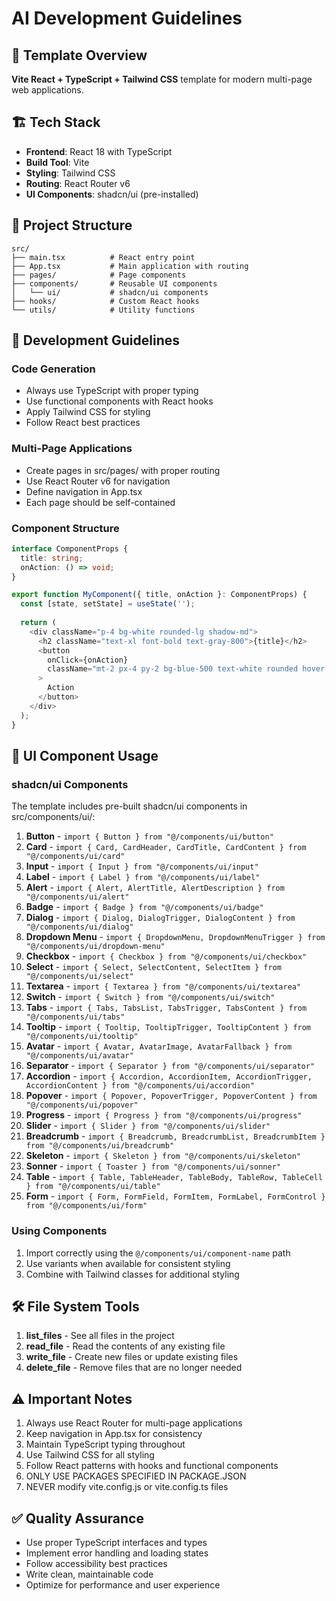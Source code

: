 # AI Development Guidelines

## 🎯 Template Overview
**Vite React + TypeScript + Tailwind CSS** template for modern multi-page web applications.

## 🏗️ Tech Stack
- **Frontend**: React 18 with TypeScript
- **Build Tool**: Vite
- **Styling**: Tailwind CSS
- **Routing**: React Router v6
- **UI Components**: shadcn/ui (pre-installed)

## 📁 Project Structure
```
src/
├── main.tsx          # React entry point
├── App.tsx           # Main application with routing
├── pages/            # Page components
├── components/       # Reusable UI components
│   └── ui/           # shadcn/ui components
├── hooks/            # Custom React hooks
└── utils/            # Utility functions
```

## 🤖 Development Guidelines

### Code Generation
- Always use TypeScript with proper typing
- Use functional components with React hooks
- Apply Tailwind CSS for styling
- Follow React best practices

### Multi-Page Applications
- Create pages in src/pages/ with proper routing
- Use React Router v6 for navigation
- Define navigation in App.tsx
- Each page should be self-contained

### Component Structure
```typescript
interface ComponentProps {
  title: string;
  onAction: () => void;
}

export function MyComponent({ title, onAction }: ComponentProps) {
  const [state, setState] = useState('');
  
  return (
    <div className="p-4 bg-white rounded-lg shadow-md">
      <h2 className="text-xl font-bold text-gray-800">{title}</h2>
      <button 
        onClick={onAction}
        className="mt-2 px-4 py-2 bg-blue-500 text-white rounded hover:bg-blue-600"
      >
        Action
      </button>
    </div>
  );
}
```

## 🎨 UI Component Usage

### shadcn/ui Components
The template includes pre-built shadcn/ui components in src/components/ui/:

1. **Button** - `import { Button } from "@/components/ui/button"`
2. **Card** - `import { Card, CardHeader, CardTitle, CardContent } from "@/components/ui/card"`
3. **Input** - `import { Input } from "@/components/ui/input"`
4. **Label** - `import { Label } from "@/components/ui/label"`
5. **Alert** - `import { Alert, AlertTitle, AlertDescription } from "@/components/ui/alert"`
6. **Badge** - `import { Badge } from "@/components/ui/badge"`
7. **Dialog** - `import { Dialog, DialogTrigger, DialogContent } from "@/components/ui/dialog"`
8. **Dropdown Menu** - `import { DropdownMenu, DropdownMenuTrigger } from "@/components/ui/dropdown-menu"`
9. **Checkbox** - `import { Checkbox } from "@/components/ui/checkbox"`
10. **Select** - `import { Select, SelectContent, SelectItem } from "@/components/ui/select"`
11. **Textarea** - `import { Textarea } from "@/components/ui/textarea"`
12. **Switch** - `import { Switch } from "@/components/ui/switch"`
13. **Tabs** - `import { Tabs, TabsList, TabsTrigger, TabsContent } from "@/components/ui/tabs"`
14. **Tooltip** - `import { Tooltip, TooltipTrigger, TooltipContent } from "@/components/ui/tooltip"`
15. **Avatar** - `import { Avatar, AvatarImage, AvatarFallback } from "@/components/ui/avatar"`
16. **Separator** - `import { Separator } from "@/components/ui/separator"`
17. **Accordion** - `import { Accordion, AccordionItem, AccordionTrigger, AccordionContent } from "@/components/ui/accordion"`
18. **Popover** - `import { Popover, PopoverTrigger, PopoverContent } from "@/components/ui/popover"`
19. **Progress** - `import { Progress } from "@/components/ui/progress"`
20. **Slider** - `import { Slider } from "@/components/ui/slider"`
21. **Breadcrumb** - `import { Breadcrumb, BreadcrumbList, BreadcrumbItem } from "@/components/ui/breadcrumb"`
22. **Skeleton** - `import { Skeleton } from "@/components/ui/skeleton"`
23. **Sonner** - `import { Toaster } from "@/components/ui/sonner"`
24. **Table** - `import { Table, TableHeader, TableBody, TableRow, TableCell } from "@/components/ui/table"`
25. **Form** - `import { Form, FormField, FormItem, FormLabel, FormControl } from "@/components/ui/form"`

### Using Components
1. Import correctly using the `@/components/ui/component-name` path
2. Use variants when available for consistent styling
3. Combine with Tailwind classes for additional styling

## 🛠️ File System Tools

1. **list_files** - See all files in the project
2. **read_file** - Read the contents of any existing file
3. **write_file** - Create new files or update existing files
4. **delete_file** - Remove files that are no longer needed

## ⚠️ Important Notes

1. Always use React Router for multi-page applications
2. Keep navigation in App.tsx for consistency
3. Maintain TypeScript typing throughout
4. Use Tailwind CSS for all styling
5. Follow React patterns with hooks and functional components
6. ONLY USE PACKAGES SPECIFIED IN PACKAGE.JSON
7. NEVER modify vite.config.js or vite.config.ts files

## ✅ Quality Assurance

- Use proper TypeScript interfaces and types
- Implement error handling and loading states
- Follow accessibility best practices
- Write clean, maintainable code
- Optimize for performance and user experience
